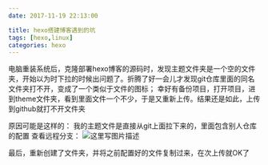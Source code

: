 ```yaml
---
date: 2017-11-19 22:13:00

title: hexo搭建博客遇到的坑
tags: [hexo,linux]
categories: hexo
---
```



电脑重装系统后，克隆部署hexo博客的源码时，发现主题文件夹是一个空的文件夹，开始以为时下拉的时候出问题了。折腾了好一会儿才发现git仓库里面的同名文件夹打不开，变成了一个类似于文件的图标；
幸好有备份项目，打开项目，进到theme文件夹，看到里面文件一个不少，于是又重新上传。结果还是如此，上传到github就打不开文件夹

原因可能是这样的：
我的主题文件是直接从git上面拉下来的，里面包含别人仓库的配置
查看远程分支：
![这里写图片描述](http://img.blog.csdn.net/20180124112731559?watermark/2/text/aHR0cDovL2Jsb2cuY3Nkbi5uZXQvdTAxMzU2MjYyNQ==/font/5a6L5L2T/fontsize/400/fill/I0JBQkFCMA==/dissolve/70/gravity/SouthEast)

最后，重新创建了文件夹，并将之前配置好的文件复制过来，在次上传就OK了

